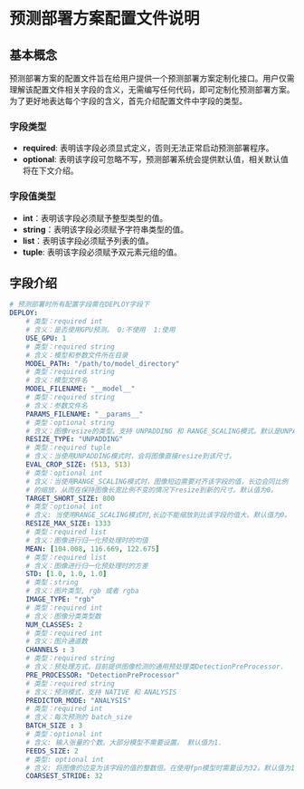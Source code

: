# 预测部署方案配置文件说明
## 基本概念
预测部署方案的配置文件旨在给用户提供一个预测部署方案定制化接口。用户仅需理解该配置文件相关字段的含义，无需编写任何代码，即可定制化预测部署方案。为了更好地表达每个字段的含义，首先介绍配置文件中字段的类型。

### 字段类型
- **required**: 表明该字段必须显式定义，否则无法正常启动预测部署程序。
- **optional**: 表明该字段可忽略不写，预测部署系统会提供默认值，相关默认值将在下文介绍。

### 字段值类型
- **int**：表明该字段必须赋予整型类型的值。
- **string**：表明该字段必须赋予字符串类型的值。
- **list**：表明该字段必须赋予列表的值。
- **tuple**: 表明该字段必须赋予双元素元组的值。

## 字段介绍

```yaml
# 预测部署时所有配置字段需在DEPLOY字段下
DEPLOY:
    # 类型：required int
    # 含义：是否使用GPU预测。 0:不使用  1:使用
    USE_GPU: 1
    # 类型：required string
    # 含义：模型和参数文件所在目录
    MODEL_PATH: "/path/to/model_directory"
    # 类型：required string
    # 含义：模型文件名
    MODEL_FILENAME: "__model__"
    # 类型：required string
    # 含义：参数文件名
    PARAMS_FILENAME: "__params__"
    # 类型：optional string
    # 含义：图像resize的类型。支持 UNPADDING 和 RANGE_SCALING模式。默认是UNPADDING模式。
    RESIZE_TYPE: "UNPADDING"
    # 类型：required tuple
    # 含义：当使用UNPADDING模式时，会将图像直接resize到该尺寸。
    EVAL_CROP_SIZE: (513, 513)
    # 类型：optional int
    # 含义：当使用RANGE_SCALING模式时，图像短边需要对齐该字段的值，长边会同比例
    # 的缩放，从而在保持图像长宽比例不变的情况下resize到新的尺寸。默认值为0。
    TARGET_SHORT_SIZE: 800
    # 类型：optional int
    # 含义: 当使用RANGE_SCALING模式时,长边不能缩放到比该字段的值大。默认值为0。
    RESIZE_MAX_SIZE: 1333
    # 类型：required list
    # 含义：图像进行归一化预处理时的均值
    MEAN: [104.008, 116.669, 122.675]
    # 类型：required list
    # 含义：图像进行归一化预处理时的方差
    STD: [1.0, 1.0, 1.0]
    # 类型：string
    # 含义：图片类型, rgb 或者 rgba
    IMAGE_TYPE: "rgb"
    # 类型：required int
    # 含义：图像分类类型数
    NUM_CLASSES: 2
    # 类型：required int
    # 含义：图片通道数
    CHANNELS : 3
    # 类型：required string
    # 含义：预处理方式，目前提供图像检测的通用预处理类DetectionPreProcessor.
    PRE_PROCESSOR: "DetectionPreProcessor"
    # 类型：required string
    # 含义：预测模式，支持 NATIVE 和 ANALYSIS
    PREDICTOR_MODE: "ANALYSIS"
    # 类型：required int
    # 含义：每次预测的 batch_size
    BATCH_SIZE : 3
    # 类型：optional int
    # 含义: 输入张量的个数。大部分模型不需要设置。 默认值为1.
    FEEDS_SIZE: 2
    # 类型: optional int
    # 含义: 将图像的边变为该字段的值的整数倍。在使用fpn模型时需要设为32。默认值为1。
    COARSEST_STRIDE: 32
```
